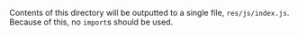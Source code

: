 Contents of this directory will be outputted to a single file, `res/js/index.js`. Because of this, no `import`s should
be used.
